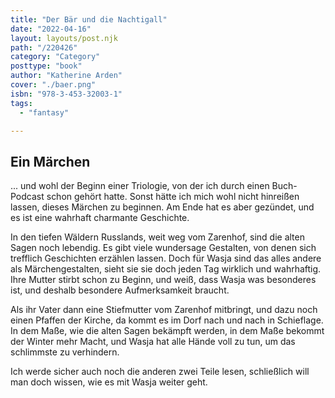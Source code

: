 ```yaml
---
title: "Der Bär und die Nachtigall"
date: "2022-04-16"
layout: layouts/post.njk
path: "/220426"
category: "Category"
posttype: "book"
author: "Katherine Arden"
cover: "./baer.png"
isbn: "978-3-453-32003-1"
tags:
  - "fantasy"

---
```

## Ein Märchen

... und wohl der Beginn einer Triologie, von der ich durch einen Buch-Podcast schon gehört hatte. Sonst hätte ich mich wohl nicht hinreißen lassen, dieses Märchen zu beginnen. Am Ende hat es aber gezündet, und es ist eine wahrhaft charmante Geschichte.

In den tiefen Wäldern Russlands, weit weg vom Zarenhof, sind die alten Sagen noch lebendig. Es gibt viele wundersage Gestalten, von denen sich trefflich Geschichten erzählen lassen. Doch für Wasja sind das alles andere als Märchengestalten, sieht sie sie doch jeden Tag wirklich und wahrhaftig. Ihre Mutter stirbt schon zu Beginn, und weiß, dass Wasja was besonderes ist, und deshalb besondere Aufmerksamkeit braucht.

Als ihr Vater dann eine Stiefmutter vom Zarenhof mitbringt, und dazu noch einen Pfaffen der Kirche, da kommt es im Dorf nach und nach in Schieflage. In dem Maße, wie die alten Sagen bekämpft werden, in dem Maße bekommt der Winter mehr Macht, und Wasja hat alle Hände voll zu tun, um das schlimmste zu verhindern.

Ich werde sicher auch noch die anderen zwei Teile lesen, schließlich will man doch wissen, wie es mit Wasja weiter geht.

